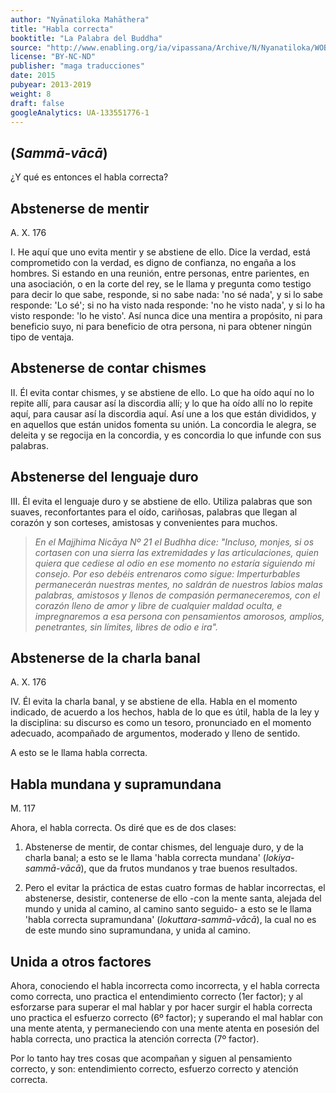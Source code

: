 ```yaml
---
author: "Nyānatiloka Mahāthera"
title: "Habla correcta"
booktitle: "La Palabra del Buddha"
source: "http://www.enabling.org/ia/vipassana/Archive/N/Nyanatiloka/WOB/index.html"
license: "BY-NC-ND"
publisher: "maga traducciones"
date: 2015
pubyear: 2013-2019 
weight: 8
draft: false
googleAnalytics: UA-133551776-1
---
```

## (*Sammā-vācā*)  
¿Y qué es entonces el habla correcta?  

## Abstenerse de mentir  

A. X. 176  

I. He aquí que uno evita mentir y se abstiene de ello. Dice la verdad, está comprometido con la verdad, es digno de confianza, no engaña a los hombres. Si estando en una reunión, entre personas, entre parientes, en una asociación, o en la corte del rey, se le llama y pregunta como testigo para decir lo que sabe, responde, si no sabe nada: 'no sé nada', y si lo sabe responde: 'Lo sé'; si no ha visto nada responde: 'no he visto nada', y si lo ha visto responde: 'lo he visto'. Así nunca dice una mentira a propósito, ni para beneficio suyo, ni para beneficio de otra persona, ni para obtener ningún tipo de ventaja.  

## Abstenerse de contar chismes  

II. Él evita contar chismes, y se abstiene de ello. Lo que ha oído aquí no lo repite allí, para causar así la discordia allí; y lo que ha oído allí no lo repite aquí, para causar así la discordia aquí. Así une a los que están divididos, y en aquellos que están unidos fomenta su unión. La concordia le alegra, se deleita y se regocija en la concordia, y es concordia lo que infunde con sus palabras.  

## Abstenerse del lenguaje duro

III. Él evita el lenguaje duro y se abstiene de ello. Utiliza palabras que son suaves, reconfortantes para el oído, cariñosas, palabras que llegan al corazón y son corteses, amistosas y convenientes para muchos.  

> *En el Majjhima Nicāya Nº 21 el Budhha dice: "Incluso, monjes, si os cortasen con una sierra las extremidades y las articulaciones, quien quiera que cediese al odio en ese momento no estaría siguiendo mi consejo. Por eso debéis entrenaros como sigue: 
Imperturbables permanecerán nuestras mentes, no saldrán de nuestros labios malas palabras, amistosos y llenos de compasión permaneceremos, con el corazón lleno de amor y libre de cualquier maldad oculta, e impregnaremos a esa persona con pensamientos amorosos, amplios, penetrantes, sin límites, libres de odio e ira".*   

## Abstenerse de la charla banal  

A. X. 176  

IV. Él evita la charla banal, y se abstiene de ella. Habla en el momento indicado, de acuerdo a los hechos, habla de lo que es útil, habla de la ley y la disciplina: su discurso es como un tesoro, pronunciado en el momento adecuado, acompañado de argumentos, moderado y lleno de sentido.  

A esto se le llama habla correcta.  

## Habla mundana y supramundana  

M. 117  

Ahora, el habla correcta. Os diré que es de dos clases:  

1. Abstenerse de mentir, de contar chismes, del lenguaje duro, y de la charla banal; a esto se le llama 'habla correcta mundana' (*lokiya-sammā-vācā*), que da frutos mundanos y trae buenos resultados.  

2. Pero el evitar la práctica de estas cuatro formas de hablar incorrectas, el abstenerse, desistir, contenerse de ello -con la mente santa, alejada del mundo y unida al camino, al camino santo seguido- a esto se le llama 'habla correcta supramundana' (*lokuttara-sammā-vācā*), la cual no es de este mundo sino supramundana, y unida al camino.  

## Unida a otros factores  

Ahora, conociendo el habla incorrecta como incorrecta, y el habla correcta como correcta, uno practica el entendimiento correcto (1er factor); y al esforzarse para superar el mal hablar y por hacer surgir el habla correcta uno practica el esfuerzo correcto (6º factor); y superando el mal hablar con una mente atenta, y permaneciendo con una mente atenta en posesión del habla correcta, uno practica la atención correcta (7º factor).  

Por lo tanto hay tres cosas que acompañan y siguen al pensamiento correcto, y son: entendimiento correcto, esfuerzo correcto y atención correcta.
